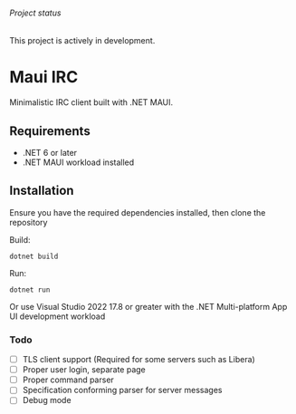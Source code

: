 ###### Project status
This project is actively in development.

# Maui IRC
Minimalistic IRC client built with .NET MAUI.


## Requirements
- .NET 6 or later
- .NET MAUI workload installed

## Installation
Ensure you have the required dependencies installed, then clone the repository

Build:
```
dotnet build
```

Run:
```
dotnet run
```
Or use Visual Studio 2022 17.8 or greater with the .NET Multi-platform App UI development workload
### Todo
- [ ] TLS client support (Required for some servers such as Libera)
- [ ] Proper user login, separate page
- [ ] Proper command parser
- [ ] Specification conforming parser for server messages
- [ ] Debug mode
